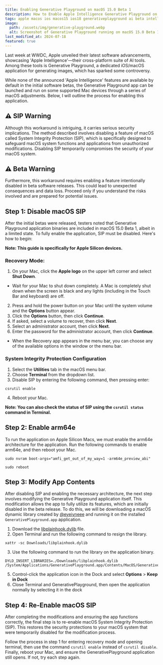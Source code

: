 ```yaml
---
title: Enabling Generative Playground on macOS 15.0 Beta 1
description: How to Enable Apple Intelligence Generative Playground on macOS 15.0 Beta 1
tags: apple macos ios macos15 ios18 generativeplayground ai beta intelligence appleintelligence generative playground
image:
  path: /assets/img/generative-playground.webp
  alt: Screenshot of Generative Playground running on macOS 15.0 Beta 1
last_modified_at: 2024-07-18
featured: true
---
```

Last week at WWDC, Apple unveiled their latest software advancements, showcasing 'Apple Intelligence'—their cross-platform suite of AI tools. Among these tools is Generative Playground, a dedicated iOS/macOS application for generating images, which has sparked some controversy.

While none of the announced 'Apple Intelligence' features are available by default in the initial software betas, the Generative Playground app can be launched and run on some supported Mac devices through a series of macOS adjustments. Below, I will outline the process for enabling this application.

## ⚠️ SIP Warning
Although this workaround is intriguing, it carries serious security implications. The method described involves disabling a feature of macOS called System Integrity Protection (SIP), which is specifically designed to safeguard macOS system functions and applications from unauthorized modifications. Disabling SIP temporarily compromises the security of your macOS system.

## ⚠️ Beta Warning
Furthermore, this workaround requires enabling a feature intentionally disabled in beta software releases. This could lead to unexpected consequences and data loss. Proceed only if you understand the risks involved and are prepared for potential issues.

## Step 1: Disable macOS SIP
After the initial betas were released, testers noted that Generative Playground application binaries are included in macOS 15.0 Beta 1, albeit in a limited state. To fully enable the application, SIP must be disabled. Here's how to begin:

__Note: This guide is specifically for Apple Silicon devices.__

### Recovery Mode:
1. On your Mac, click the **Apple logo** on the upper left corner and select **Shut Down**.
  - Wait for your Mac to shut down completely. A Mac is completely shut down when the screen is black and any lights (including in the Touch Bar and keyboard) are off.
2. Press and hold the power button on your Mac until the system volume and the **Options** button appear.
3. Click the **Options** button, then click **Continue**.
4. If asked, select a volume to recover, then click **Next**.
5. Select an administrator account, then click **Next**.
6. Enter the password for the administrator account, then click **Continue**.
  - When the Recovery app appears in the menu bar, you can choose any of the available options in the window or the menu bar.

### System Integrity Protection Configuration
1. Select the **Utilities** tab in the macOS menu bar.
2. Choose **Terminal** from the dropdown list.
3. Disable SIP by entering the following command, then pressing enter:
```
csrutil enable
```
4. Reboot your Mac.

__Note: You can also check the status of SIP using the `csrutil status` command in Terminal.__

## Step 2: Enable arm64e
To run the application on Apple Silicon Macs, we must enable the arm64e architecture for the application. Run the following commands to enable arm64e, and then reboot your Mac.
```
sudo nvram boot-args="amfi_get_out_of_my_way=1 -arm64e_preview_abi"
```

```
sudo reboot
```

## Step 3: Modify App Contents
After disabling SIP and enabling the necessary architecture, the next step involves modifying the Generative Playground application itself. This modification allows the app to fully utilize its features, which are initially disabled in the beta release. To do this, we will be downloading a macOS dynamic library created by [@eveiyneee](https://x.com/eveiyneee) and running it on the installed `GenerativePlayground.app` application.
1. Download the [libplainhook.dylib](/assets/files/libplainhook.dylib) file.
2. Open Terminal and run the following command to resign the library.
```
xattr -sc Downloads/libplainhook.dylib
```
3. Use the following command to run the library on the application binary.
```
DYLD_INSERT_LIBRARIES=./Downloads/libplainhook.dylib /System/Applications/GenerativePlayground.app/Contents/MacOS/GenerativePlayground
```
5. Control-click the application icon in the Dock and select **Options** > **Keep in Dock**
4. Close Terminal and GenerativePlayground, then open the application normally by selecting it in the dock

## Step 4: Re-Enable macOS SIP
After completing the modifications and ensuring the app functions correctly, the final step is to re-enable macOS System Integrity Protection (SIP). This restores the security protections to your macOS system that were temporarily disabled for the modification process.

Follow the process in step 1 for entering recovery mode and opening terminal, then use the command `csrutil enable` instead of `csrutil disable`. Finally, reboot your Mac, and ensure the GenerativePlayground application still opens. If not, try each step again.
